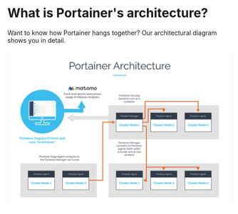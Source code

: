 # What is Portainer's architecture?

Want to know how Portainer hangs together? Our architectural diagram shows you in detail.

![](../../.gitbook/assets/portainer-architecture.png)
